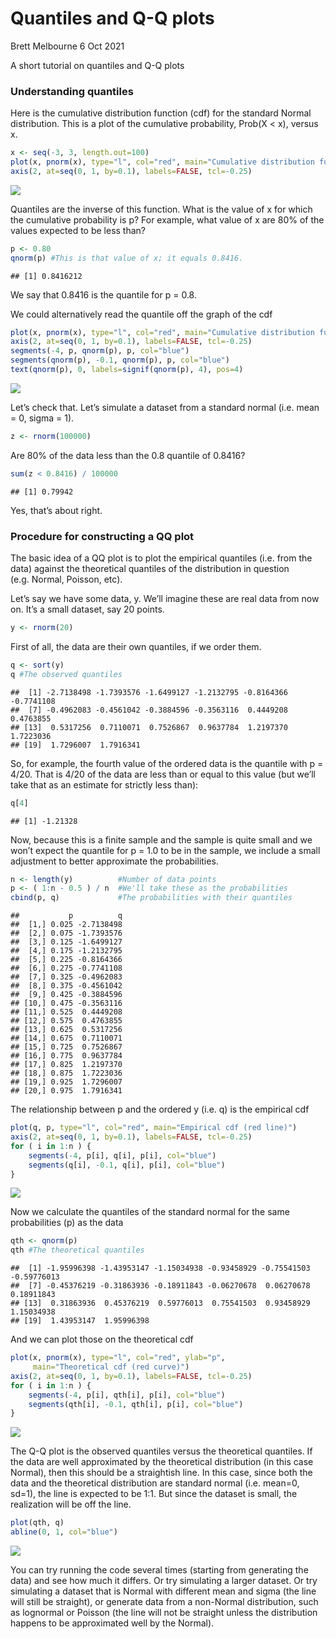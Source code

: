 Quantiles and Q-Q plots
================
Brett Melbourne
6 Oct 2021

A short tutorial on quantiles and Q-Q plots

### Understanding quantiles

Here is the cumulative distribution function (cdf) for the standard
Normal distribution. This is a plot of the cumulative probability,
Prob(X \< x), versus x.

``` r
x <- seq(-3, 3, length.out=100)
plot(x, pnorm(x), type="l", col="red", main="Cumulative distribution function")
axis(2, at=seq(0, 1, by=0.1), labels=FALSE, tcl=-0.25)
```

![](09_5_quantiles-qqplots_files/figure-gfm/unnamed-chunk-1-1.png)<!-- -->

Quantiles are the inverse of this function. What is the value of x for
which the cumulative probability is p? For example, what value of x are
80% of the values expected to be less than?

``` r
p <- 0.80
qnorm(p) #This is that value of x; it equals 0.8416.
```

    ## [1] 0.8416212

We say that 0.8416 is the quantile for p = 0.8.

We could alternatively read the quantile off the graph of the cdf

``` r
plot(x, pnorm(x), type="l", col="red", main="Cumulative distribution function")
axis(2, at=seq(0, 1, by=0.1), labels=FALSE, tcl=-0.25)
segments(-4, p, qnorm(p), p, col="blue")
segments(qnorm(p), -0.1, qnorm(p), p, col="blue")
text(qnorm(p), 0, labels=signif(qnorm(p), 4), pos=4)
```

![](09_5_quantiles-qqplots_files/figure-gfm/unnamed-chunk-3-1.png)<!-- -->

Let’s check that. Let’s simulate a dataset from a standard normal
(i.e. mean = 0, sigma = 1).

``` r
z <- rnorm(100000)
```

Are 80% of the data less than the 0.8 quantile of 0.8416?

``` r
sum(z < 0.8416) / 100000
```

    ## [1] 0.79942

Yes, that’s about right.

### Procedure for constructing a QQ plot

The basic idea of a QQ plot is to plot the empirical quantiles
(i.e. from the data) against the theoretical quantiles of the
distribution in question (e.g. Normal, Poisson, etc).

Let’s say we have some data, y. We’ll imagine these are real data from
now on. It’s a small dataset, say 20 points.

``` r
y <- rnorm(20)
```

First of all, the data are their own quantiles, if we order them.

``` r
q <- sort(y)
q #The observed quantiles
```

    ##  [1] -2.7138498 -1.7393576 -1.6499127 -1.2132795 -0.8164366 -0.7741108
    ##  [7] -0.4962083 -0.4561042 -0.3884596 -0.3563116  0.4449208  0.4763855
    ## [13]  0.5317256  0.7110071  0.7526867  0.9637784  1.2197370  1.7223036
    ## [19]  1.7296007  1.7916341

So, for example, the fourth value of the ordered data is the quantile
with p = 4/20. That is 4/20 of the data are less than or equal to this
value (but we’ll take that as an estimate for strictly less than):

``` r
q[4]
```

    ## [1] -1.21328

Now, because this is a finite sample and the sample is quite small and
we won’t expect the quantile for p = 1.0 to be in the sample, we include
a small adjustment to better approximate the probabilities.

``` r
n <- length(y)          #Number of data points
p <- ( 1:n - 0.5 ) / n  #We'll take these as the probabilities
cbind(p, q)             #The probabilities with their quantiles
```

    ##           p          q
    ##  [1,] 0.025 -2.7138498
    ##  [2,] 0.075 -1.7393576
    ##  [3,] 0.125 -1.6499127
    ##  [4,] 0.175 -1.2132795
    ##  [5,] 0.225 -0.8164366
    ##  [6,] 0.275 -0.7741108
    ##  [7,] 0.325 -0.4962083
    ##  [8,] 0.375 -0.4561042
    ##  [9,] 0.425 -0.3884596
    ## [10,] 0.475 -0.3563116
    ## [11,] 0.525  0.4449208
    ## [12,] 0.575  0.4763855
    ## [13,] 0.625  0.5317256
    ## [14,] 0.675  0.7110071
    ## [15,] 0.725  0.7526867
    ## [16,] 0.775  0.9637784
    ## [17,] 0.825  1.2197370
    ## [18,] 0.875  1.7223036
    ## [19,] 0.925  1.7296007
    ## [20,] 0.975  1.7916341

The relationship between p and the ordered y (i.e. q) is the empirical
cdf

``` r
plot(q, p, type="l", col="red", main="Empirical cdf (red line)")
axis(2, at=seq(0, 1, by=0.1), labels=FALSE, tcl=-0.25)
for ( i in 1:n ) {
    segments(-4, p[i], q[i], p[i], col="blue")
    segments(q[i], -0.1, q[i], p[i], col="blue")    
}
```

![](09_5_quantiles-qqplots_files/figure-gfm/unnamed-chunk-10-1.png)<!-- -->

Now we calculate the quantiles of the standard normal for the same
probabilities (p) as the data

``` r
qth <- qnorm(p)
qth #The theoretical quantiles
```

    ##  [1] -1.95996398 -1.43953147 -1.15034938 -0.93458929 -0.75541503 -0.59776013
    ##  [7] -0.45376219 -0.31863936 -0.18911843 -0.06270678  0.06270678  0.18911843
    ## [13]  0.31863936  0.45376219  0.59776013  0.75541503  0.93458929  1.15034938
    ## [19]  1.43953147  1.95996398

And we can plot those on the theoretical cdf

``` r
plot(x, pnorm(x), type="l", col="red", ylab="p",
     main="Theoretical cdf (red curve)")
axis(2, at=seq(0, 1, by=0.1), labels=FALSE, tcl=-0.25)
for ( i in 1:n ) {
    segments(-4, p[i], qth[i], p[i], col="blue")
    segments(qth[i], -0.1, qth[i], p[i], col="blue")    
}
```

![](09_5_quantiles-qqplots_files/figure-gfm/unnamed-chunk-12-1.png)<!-- -->

The Q-Q plot is the observed quantiles versus the theoretical quantiles.
If the data are well approximated by the theoretical distribution (in
this case Normal), then this should be a straightish line. In this case,
since both the data and the theoretical distribution are standard normal
(i.e. mean=0, sd=1), the line is expected to be 1:1. But since the
dataset is small, the realization will be off the line.

``` r
plot(qth, q)
abline(0, 1, col="blue")
```

![](09_5_quantiles-qqplots_files/figure-gfm/unnamed-chunk-13-1.png)<!-- -->

You can try running the code several times (starting from generating the
data) and see how much it differs. Or try simulating a larger dataset.
Or try simulating a dataset that is Normal with different mean and sigma
(the line will still be straight), or generate data from a non-Normal
distribution, such as lognormal or Poisson (the line will not be
straight unless the distribution happens to be approximated well by the
Normal).
